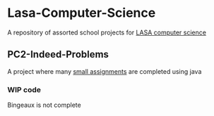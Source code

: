# Lasa-Computer-Science

A repository of assorted school projects for [LASA computer science](lasacs.com)

## PC2-Indeed-Problems

A project where many [small assignments](https://docs.google.com/document/d/1oWQp0Va5nD7I57TGFM-gcqhPXOqNPuo__5mhFS-jcjE/edit?usp=sharing) are completed using java

### WIP code

Bingeaux is not complete
